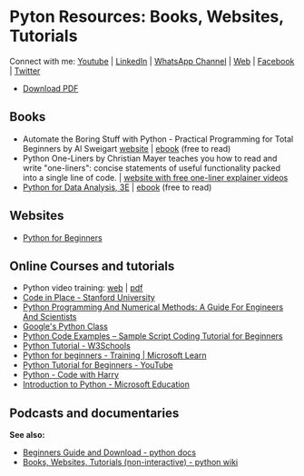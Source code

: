 # Pyton Resources: Books, Websites, Tutorials

Connect with me: [Youtube](https://www.youtube.com/yasirbhutta) \| [LinkedIn](https://www.linkedin.com/in/yasirbhutta/) \| [WhatsApp Channel](https://whatsapp.com/channel/0029VaC3BC160eBZZSs3CW0c) \| [Web](https://yasirbhutta.github.io/) \| [Facebook](https://www.facebook.com/yasirbhutta786) \| [Twitter](https://twitter.com/yasirbhutta)

- [Download PDF](https://yasirbhutta.github.io/python/resources.pdf)
  
## Books

- Automate the Boring Stuff with Python - Practical Programming for Total Beginners by Al Sweigart [website](https://www.amazon.com/gp/product/1593275994/) \| [ebook](https://automatetheboringstuff.com/) (free to read)
- Python One-Liners by Christian Mayer teaches you how to read and write "one-liners": concise statements of useful functionality packed into a single line of code. \| [website with free one-liner explainer videos](https://pythononeliners.com/)
- [Python for Data Analysis, 3E](https://amzn.to/3DyLaJc) \| [ebook](https://wesmckinney.com/book) (free to read)
  
## Websites

- [Python for Beginners](index.md)

## Online Courses and tutorials

- Python video training: [web](video-training-python.md) \| [pdf](video-training-python.pdf)
- [Code in Place - Stanford University](https://codeinplace.stanford.edu)
- [Python Programming And Numerical Methods: A Guide For Engineers And Scientists](https://pythonnumericalmethods.berkeley.edu/notebooks/Index.html)
- [Google's Python Class](https://developers.google.com/edu/python)
- [Python Code Examples – Sample Script Coding Tutorial for Beginners](https://www.freecodecamp.org/news/python-code-examples-sample-script-coding-tutorial-for-beginners/)
- [Python Tutorial - W3Schools](https://www.w3schools.com/python/)
- [Python for beginners - Training \| Microsoft Learn](https://learn.microsoft.com/en-us/training/paths/beginner-python/)
- [Python Tutorial for Beginners - YouTube](https://bit.ly/3z9744q)
- [Python - Code with Harry](https://www.codewithharry.com/tutorial/python/)
- [Introduction to Python - Microsoft Education](https://vscodeedu.com/courses/intro-to-python)

## Podcasts and documentaries

**See also:**

- [Beginners Guide and Download - python docs](https://wiki.python.org/moin/BeginnersGuide/NonProgrammers)
- [Books, Websites, Tutorials (non-interactive) - python wiki](https://wiki.python.org/moin/BeginnersGuide/Programmers)